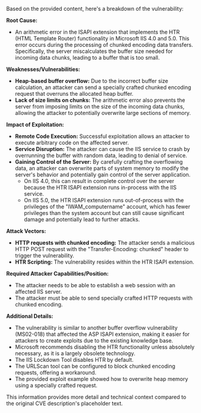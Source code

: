Based on the provided content, here's a breakdown of the vulnerability:

**Root Cause:**
- An arithmetic error in the ISAPI extension that implements the HTR (HTML Template Router) functionality in Microsoft IIS 4.0 and 5.0. This error occurs during the processing of chunked encoding data transfers. Specifically, the server miscalculates the buffer size needed for incoming data chunks, leading to a buffer that is too small.

**Weaknesses/Vulnerabilities:**
- **Heap-based buffer overflow:** Due to the incorrect buffer size calculation, an attacker can send a specially crafted chunked encoding request that overruns the allocated heap buffer.
- **Lack of size limits on chunks:** The arithmetic error also prevents the server from imposing limits on the size of the incoming data chunks, allowing the attacker to potentially overwrite large sections of memory.

**Impact of Exploitation:**
- **Remote Code Execution:** Successful exploitation allows an attacker to execute arbitrary code on the affected server.
- **Service Disruption:** The attacker can cause the IIS service to crash by overrunning the buffer with random data, leading to denial of service.
- **Gaining Control of the Server:**  By carefully crafting the overflowing data, an attacker can overwrite parts of system memory to modify the server's behavior and potentially gain control of the server application.
    -  On IIS 4.0, this can result in complete control over the server because the HTR ISAPI extension runs in-process with the IIS service.
    - On IIS 5.0, the HTR ISAPI extension runs out-of-process with the privileges of the "IWAM_computername" account, which has fewer privileges than the system account but can still cause significant damage and potentially lead to further attacks.

**Attack Vectors:**
- **HTTP requests with chunked encoding:** The attacker sends a malicious HTTP POST request with the "Transfer-Encoding: chunked" header to trigger the vulnerability.
- **HTR Scripting:** The vulnerability resides within the HTR ISAPI extension.

**Required Attacker Capabilities/Position:**
- The attacker needs to be able to establish a web session with an affected IIS server.
- The attacker must be able to send specially crafted HTTP requests with chunked encoding.

**Additional Details:**
- The vulnerability is similar to another buffer overflow vulnerability (MS02-018) that affected the ASP ISAPI extension, making it easier for attackers to create exploits due to the existing knowledge base.
- Microsoft recommends disabling the HTR functionality unless absolutely necessary, as it is a largely obsolete technology.
- The IIS Lockdown Tool disables HTR by default.
- The URLScan tool can be configured to block chunked encoding requests, offering a workaround.
- The provided exploit example showed how to overwrite heap memory using a specially crafted request.

This information provides more detail and technical context compared to the original CVE description's placeholder text.